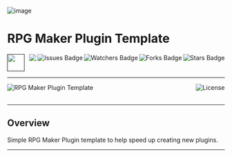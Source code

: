 ![image](https://github.com/JDSherbert/RPG-Maker-Plugin-Template/assets/43964243/d9e19bca-5d7d-4af5-bd98-0e72b19c32ad)


# RPG Maker Plugin Template

<!-- Header Start -->
<a href = ""> <img height="40" img width="40" src="https://cdn.simpleicons.org/javascript"> </a> 
<img align="right" alt="Stars Badge" src="https://img.shields.io/github/stars/jdsherbert/RPG-Maker-Plugin-Template?label=%E2%AD%90"/>
<img align="right" alt="Forks Badge" src="https://img.shields.io/github/forks/jdsherbert/RPG-Maker-Plugin-Template?label=%F0%9F%8D%B4"/>
<img align="right" alt="Watchers Badge" src="https://img.shields.io/github/watchers/jdsherbert/RPG-Maker-Plugin-Template?label=%F0%9F%91%81%EF%B8%8F"/>
<img align="right" alt="Issues Badge" src="https://img.shields.io/github/issues/jdsherbert/RPG-Maker-Plugin-Template?label=%E2%9A%A0%EF%B8%8F"/>
<img align="right" src="https://hits.seeyoufarm.com/api/count/incr/badge.svg?url=https%3A%2F%2Fgithub.com%2FJDSherbert%2FRPG-Maker-Plugin-Template%2Fhit-counter%2FREADME&count_bg=%2379C83D&title_bg=%23555555&labelColor=0E1128&title=🔍&style=for-the-badge">
<!-- Header End --> 

-----------------------------------------------------------------------

<a href=""> 
  <img align="left" alt="RPG Maker Plugin Template" src="https://img.shields.io/badge/RPG%20Maker%20Plugin%20Template-black?style=for-the-badge&logo=javascript&color=black&labelColor=black"> </a>
  
<a href="https://choosealicense.com/licenses/unlicense/"> 
  <img align="right" alt="License" src="https://img.shields.io/badge/License%20:%20Unlicense-black?style=for-the-badge&logo=unlicense&logoColor=white&color=black&labelColor=black"> </a>
  
<br></br>

-----------------------------------------------------------------------
## Overview
Simple RPG Maker Plugin template to help speed up creating new plugins.


-----------------------------------------------------------------------

